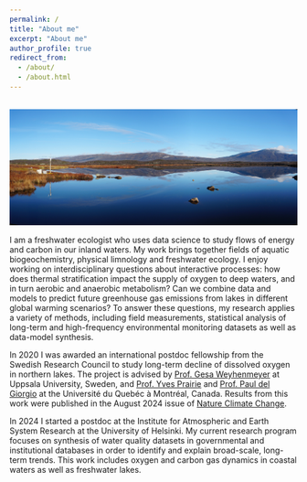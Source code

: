 ```yaml
---
permalink: /
title: "About me"
excerpt: "About me"
author_profile: true
redirect_from: 
  - /about/
  - /about.html
---
```


<br/><img src='/images/stordalen_mire.jpg' alt="Lake Villasjön on the Stordalen Mire, northern Sweden">

I am a freshwater ecologist who uses data science to study flows of energy and carbon in our inland waters. My work brings together fields of aquatic biogeochemistry, physical limnology and freshwater ecology. I enjoy working on interdisciplinary questions about interactive processes: how does thermal stratification impact the supply of oxygen to deep waters, and in turn aerobic and anaerobic metabolism? Can we combine data and models to predict future greenhouse gas emissions from lakes in different global warming scenarios? To answer these questions, my research applies a variety of methods, including field measurements, statistical analysis of long-term and high-frequency environmental monitoring datasets as well as data-model synthesis.

In 2020 I was awarded an international postdoc fellowship from the Swedish Research Council to study long-term decline of dissolved oxygen in northern lakes. The project is advised by [Prof. Gesa Weyhenmeyer](https://weyhenmeyer.weebly.com/) at Uppsala University, Sweden, and [Prof. Yves Prairie](https://gril.uqam.ca/members/yves-prairie/) and [Prof. Paul del Giorgio](https://gril.uqam.ca/members/paul-del-giorgio/) at the Université du Quebéc à Montréal, Canada. Results from this work were published in the August 2024 issue of [Nature Climate Change](https://www.nature.com/articles/s41558-024-02058-3).

In 2024 I started a postdoc at the Institute for Atmospheric and Earth System Research at the University of Helsinki. My current research program focuses on synthesis of water quality datasets in governmental and institutional databases in order to identify and explain broad-scale, long-term trends. This work includes oxygen and carbon gas dynamics in coastal waters as well as freshwater lakes.
